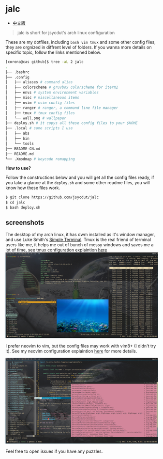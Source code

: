 # jalc

- [中文版](./README-CN.md)

> jalc is short for jsycdut's arch linux configuration

These are my dotfiles, including `bash vim tmux` and some other config files, they are orgnized in diffrent level of folders. If you wanna more details on specific topic, follow the links mentioned below.

```bash
[corona@cas github]$ tree -aL 2 jalc
.
├── .bashrc
├── .config
│   ├── aliases # command alias
│   ├── colorscheme # gruvbox colorscheme for iterm2
│   ├── envs # system environment variables
│   ├── misc # miscellaneous items
│   ├── nvim # nvim config files
│   ├── ranger # ranger, a command line file manager
│   ├── tmux # tmux config files
│   └── wall.png # wallpaper
├── deploy.sh # it copys all these config files to your $HOME
├── .local # some scripts I use
│   ├── abs
│   ├── bin
│   └── tools
├── README-CN.md
├── README.md
└── .Xmodmap # keycode remapping
```

**How to use?**

Follow the constructions below and you will get all the config files ready, if you take a glance at the `deploy.sh` and some other readme files, you will know how these files work.

```bash
$ git clone https://github.com/jsycdut/jalc
$ cd jalc
$ bash deploy.sh
```

## screenshots

The desktop of my arch linux, it has dwm installed as it's window manager, and use Luke Smith's [Simple Terminal](https://github.com/LukeSmithxyz/st). Tmux is the real friend of terminal users like me, it helps me out of bunch of messy windows and saves me a lot of time, see tmux configuration explaintion [here](./.config/tmux/README.md)
![desktop](https://raw.githubusercontent.com/jsycdut/photos/master/arch-linux/dwm-screen.png)

I prefer neovim to vim, but the config files may work with vim8+ (I didn't try it). See my neovim configuration explaintion [here](./.config/nvim/README.md) for more details.

![nvim-screenshot](https://raw.githubusercontent.com/jsycdut/photos/master/vim/vim-lsp.png)

Feel free to open issues if you have any puzzles.
